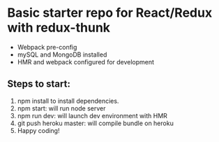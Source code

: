 # Basic starter repo for React/Redux with redux-thunk
- Webpack pre-config
- mySQL and MongoDB installed
- HMR and webpack configured for development

## Steps to start:
1. npm install to install dependencies.
2. npm start: will run node server
3. npm run dev: will launch dev environment with HMR
4. git push heroku master: will compile bundle on heroku
4. Happy coding!
